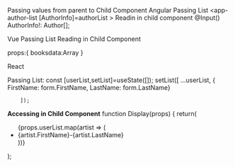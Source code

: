 Passing values from parent to Child Component
Angular
Passing List <app-author-list [AuthorInfo]=authorList ></app-author-list>
Readin in child component @Input() AuthorInfo!: Author[];

Vue
Passing List  <Books :booksdata=books>
  Reading in Child Component
  
 props:{
    booksdata:Array
  }
  
  React
  
  Passing List: 
   const [userList,setList]=useState([]);
  setList([
          ...userList,
          { FirstName: form.FirstName, LastName: form.LastName}

        ]);
  <b>Accessing in Child Component</b>
  function Display(props)
{
return(
  <ul>
    {props.userList.map(artist => (
      <li key={artist.FirstName}>{artist.FirstName}-{artist.LastName}</li>
    ))}
  </ul>
);
